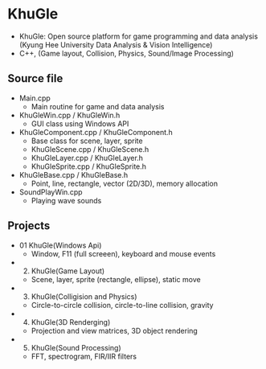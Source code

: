 # KhuGle
* KhuGle: Open source platform for game programming and data analysis (Kyung Hee University Data Analysis & Vision Intelligence)
* C++, (Game layout, Collision, Physics, Sound/Image Processing)

## Source file
* Main.cpp
  + Main routine for game and data analysis
* KhuGleWin.cpp / KhuGleWin.h
  + GUI class using Windows API
* KhuGleComponent.cpp / KhuGleComponent.h
  + Base class for scene, layer, sprite
  + KhuGleScene.cpp / KhuGleScene.h
  + KhuGleLayer.cpp / KhuGleLayer.h
  + KhuGleSprite.cpp / KhuGleSprite.h
* KhuGleBase.cpp / KhuGleBase.h
  + Point, line, rectangle, vector (2D/3D), memory allocation
* SoundPlayWin.cpp
  + Playing wave sounds

## Projects
* 01 KhuGle(Windows Api)
  + Window, F11 (full screeen), keyboard and mouse events
* 02. KhuGle(Game Layout)
  + Scene, layer, sprite (rectangle, ellipse), static move
* 03. KhuGle(Colligision and Physics)
  + Circle-to-circle collision, circle-to-line collision, gravity
* 04. KhuGle(3D Renderging)
  + Projection and view matrices, 3D object rendering
* 05. KhuGle(Sound Processing)
  + FFT, spectrogram, FIR/IIR filters
